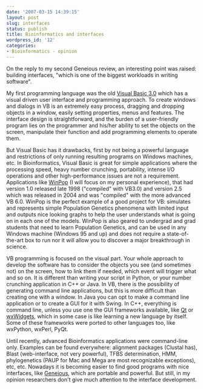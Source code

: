```yaml
---
date: '2007-03-15 14:39:15'
layout: post
slug: interfaces
status: publish
title: Bioinformatics and interfaces
wordpress_id: '12'
categories:
- Bioinformatics - opinion
---
```


On the reply to my second Geneious review, an interesting point was raised: building interfaces, "which is one of the biggest workloads in writing software".

My first programming language was the old [Visual Basic 3.0](http://www.webdevelopersjournal.com/archive/vbasic.html) which has a visual driven user interface and programming approach. To create windows and dialogs in VB is an extremely easy process, dragging and dropping objects in a window, easily setting properties, menus and features. The interface design is straightforward, and the burden of a user-friendly program lies on the programmer and his/her ability to set the objects on the screen, manipulate their function and add programming elements to operate them.

But Visual Basic has it drawbacks, first by not being a powerful language and restrictions of only running resulting programs on Windows machines, etc. In Bioinformatics, Visual Basic is great for simple applications where the processing speed, heavy number crunching, portability, intense I/O operations and other high-performance issues are not a requirement. Applications like [WinPop](http://www.genedrift.org/winpop.php) (I will focus on my personal experience), that had version 1.0 released late 1998 ("compiled" with VB3.0) and version 2.5 which was released in 2004 and was "compiled" with the more advanced VB 6.0. WinPop is the perfect example of a good project for VB: simulates and represents simple Population Genetics phenomena with limited input and outputs nice looking graphs to help the user understands what is going on in each one of the models. WinPop is also geared to undergrad and grad students that need to learn Population Genetics, and can be used in any Windows machine (Windows 95 and up) and does not require a state-of-the-art box to run nor it will allow you to discover a major breakthrough in science.

VB programming is focused on the visual part. Your whole approach to develop the software has to consider the objects you see (and sometimes not) on the screen, how to link them if needed, which event will trigger what and so on. It is different than writing your script in Python, or your number crunching application in C++ or Java. In VB, there is the possibility of generating command line applications, but this is more difficult than creating one with a window. In Java you can opt to make a command line application or to create a GUI for it with Swing. In C++, everything is command line, unless you use one the GUI frameworks available, like [Qt](http://www.trolltech.com) or [wxWidgets](http://www.wxwidgets.org), which in some case is like learning a new language by itself. Some of these frameworks were ported to other languages too, like wxPython, wxPerl, PyQt.

Until recently, advanced Bioinformatics applications were command-line only. Examples can be found everywhere: alignment packages (Clustal has), Blast (web-interface, not very powerful), TFBS determination, HMM, phylogenetics (PAUP for Mac and Mega are most recognizable exceptions), etc, etc. Nowadays it is becoming easier to find good programs with nice interfaces, like [Geneious](http://www.genedrift.org/sugg.php), which are portable and powerful. But still, in my opinion researchers don't give much attention to the interface development.
